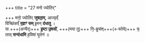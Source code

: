 +++
title = "27 मनो ज्योतिर्"

+++
मनो॒ ज्योति॑र् **जुषता॒म्**, आज्य॒व्ँ  
विच्छि॑न्नय्ँ **य॒ज्ञꣳ सम्** इ॒मन् **द॑धातु** ।  
या +++(अन्यैर्)+++ **इ॒ष्टा उ॒षसो॑**, +++(मया तु)+++  नि॒-म्रुच॑श्+++(←स्तेये)+++ च॒  
तास् **सन्द॑धामि** ह॒विषा॑ घृ॒तेन॑  ॥